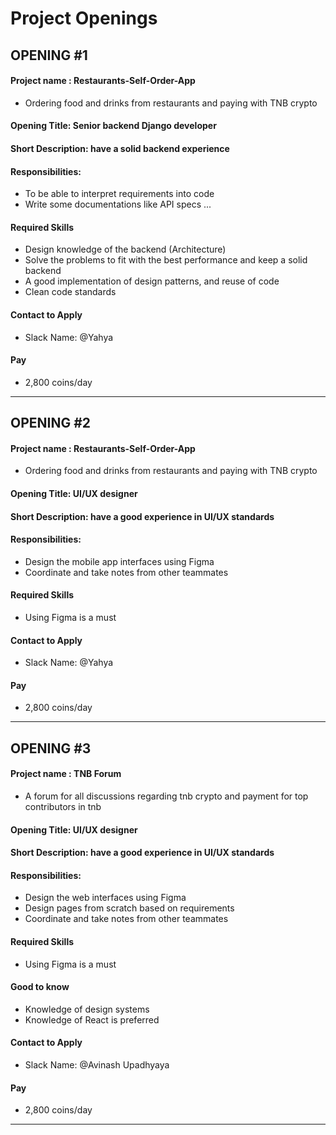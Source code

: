 # Project Openings

## OPENING #1
#### Project name : Restaurants-Self-Order-App
- Ordering food and drinks from restaurants and paying with TNB crypto
#### Opening Title: Senior backend Django developer
#### Short Description: have a solid backend experience
#### Responsibilities:
- To be able to interpret requirements into code
- Write some documentations like API specs ...

#### Required Skills
- Design knowledge of the backend (Architecture)
- Solve the problems to fit with the best performance and keep a solid backend
- A good implementation of design patterns, and reuse of code
- Clean code standards

#### Contact to Apply
- Slack Name: @Yahya

#### Pay
- 2,800 coins/day
___


## OPENING #2
#### Project name : Restaurants-Self-Order-App
- Ordering food and drinks from restaurants and paying with TNB crypto
#### Opening Title: UI/UX designer
#### Short Description: have a good experience in UI/UX standards
#### Responsibilities:
- Design the mobile app interfaces using Figma
- Coordinate and take notes from other teammates

#### Required Skills
- Using Figma is a must

#### Contact to Apply
- Slack Name: @Yahya

#### Pay
- 2,800 coins/day
___

## OPENING #3
#### Project name : TNB Forum
- A forum for all discussions regarding tnb crypto and payment for top contributors in tnb
#### Opening Title: UI/UX designer
#### Short Description: have a good experience in UI/UX standards
#### Responsibilities:
- Design the web interfaces using Figma
- Design pages from scratch based on requirements
- Coordinate and take notes from other teammates

#### Required Skills
- Using Figma is a must

#### Good to know
- Knowledge of design systems
- Knowledge of React is preferred

#### Contact to Apply
- Slack Name: @Avinash Upadhyaya

#### Pay
- 2,800 coins/day
___
